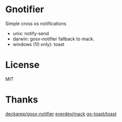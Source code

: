 # Gnotifier

Simple cross os notifications

- unix: notify-send
- darwin: gosx-notifier fallback to mack.
- windows (10 only): toast

# License

MIT

# Thanks

[deckarep/gosx-notifier](https://github.com/deckarep/gosx-notifier)
[everdev/mack](https://github.com/everdev/mack)
[go-toast/toast](https://github.com/go-toast/toast)
